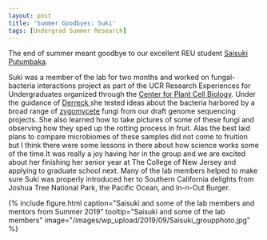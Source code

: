 ```yaml
---
layout: post
title: 'Summer Goodbyes: Suki'
tags: [Undergrad Summer Research]
---
```

The end of summer meant goodbye to our excellent REU student [Saisuki Putumbaka](/members/saisuki-putumbaka). 

Suki was a member of the lab for two months and worked on fungal-bacteria interactions project as part of the UCR Research Experiences for Undergraduates organized through the [Center for Plant Cell Biology](https://cepceb.ucr.edu/reu/). Under the guidance of [Derreck ](/members/derreck-carter-house/) she tested ideas about the bacteria harbored by a broad range of [zygomycete](http://zygolife.org) fungi from our draft genome sequencing projects. She also learned how to take pictures of some of these fungi and observing how they sped up the rotting process in fruit. Alas the best laid plans to compare microbiomes of these samples did not come to fruition but I think there were some lessons in there about how science works some of the time.It was really a joy having her in the group and we are excited about her finishing her senior year at The College of New Jersey and applying to graduate school next. Many of the lab members helped to make sure Suki was properly introduced her to Southern California delights from Joshua Tree National Park, the Pacific Ocean, and In-n-Out Burger.

{%
 include figure.html
 caption="Saisuki and some of the lab members and mentors from Summer 2019"
 tooltip="Saisuki and some of the lab members"
 image="/images/wp_upload/2019/09/Saisuki_groupphoto.jpg"
%}
